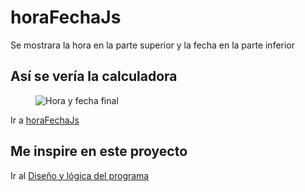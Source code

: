 # horaFechaJs
Se mostrara la hora en la parte superior y la fecha en la parte inferior

## Así se vería la calculadora
<figure>
    <img src="https://i.ibb.co/mtyscD0/3.png" alt="Hora y fecha final">
</figure>

<p>Ir a <a href="https://totimang.github.io/horaFechaJs/" target="new">horaFechaJs</a></p>

## Me inspire en este proyecto

<p>Ir al <a href="https://www.youtube.com/watch?v=gz5oRcn3Nvs" target="new">Diseño y lógica del programa</a></p>
